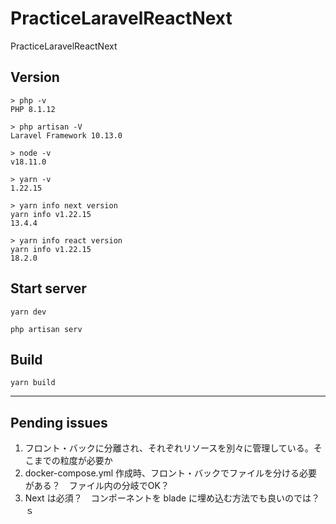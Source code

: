 # PracticeLaravelReactNext
PracticeLaravelReactNext

## Version
```
> php -v
PHP 8.1.12

> php artisan -V
Laravel Framework 10.13.0

> node -v
v18.11.0

> yarn -v
1.22.15

> yarn info next version
yarn info v1.22.15
13.4.4

> yarn info react version
yarn info v1.22.15
18.2.0
```


## Start server
```
yarn dev

php artisan serv
```


## Build
```
yarn build
```

__________________________________________________
## Pending issues

 1. フロント・バックに分離され、それぞれリソースを別々に管理している。そこまでの粒度が必要か
 2. docker-compose.yml 作成時、フロント・バックでファイルを分ける必要がある？　ファイル内の分岐でOK？
 3. Next は必須？　コンポーネントを blade に埋め込む方法でも良いのでは？ｓ


